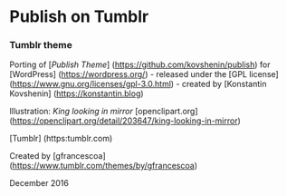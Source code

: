 # Publish on Tumblr

### Tumblr theme

Porting of [_Publish Theme_] (https://github.com/kovshenin/publish) for [WordPress] (https://wordpress.org/) - released under the [GPL license] (https://www.gnu.org/licenses/gpl-3.0.html) - created by [Konstantin Kovshenin] (https://konstantin.blog)

Illustration: _King looking in mirror_ [openclipart.org] (https://openclipart.org/detail/203647/king-looking-in-mirror)

[Tumblr] (https:tumblr.com)

Created by [gfrancescoa] (https://www.tumblr.com/themes/by/gfrancescoa)

December 2016
